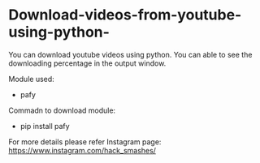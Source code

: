 # Download-videos-from-youtube-using-python-
You can download youtube videos using python. 
You can able to see the downloading percentage in the output window.

Module used:
  - pafy
  
Commadn to download module:
  - pip install pafy
  
For more details please refer Instagram page: https://www.instagram.com/hack_smashes/
